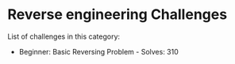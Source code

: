 # Reverse engineering Challenges

List of challenges in this category:

- Beginner: Basic Reversing Problem - Solves: 310
